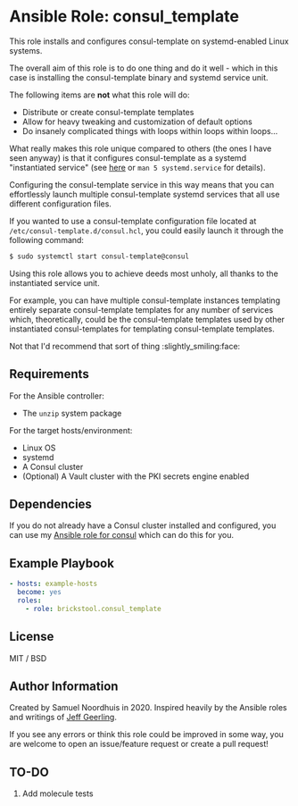 # Ansible Role: consul_template

This role installs and configures consul-template on systemd-enabled Linux systems.

The overall aim of this role is to do one thing and do it well - which in this case is installing the consul-template binary and systemd service unit.

The following items are **not** what this role will do:
* Distribute or create consul-template templates
* Allow for heavy tweaking and customization of default options
* Do insanely complicated things with loops within loops within loops...

What really makes this role unique compared to others (the ones I have seen anyway) is that it configures consul-template as a systemd "instantiated service" (see [here](https://www.freedesktop.org/software/systemd/man/systemd.service.html) or `man 5 systemd.service` for details).

Configuring the consul-template service in this way means that you can effortlessly launch multiple consul-template systemd services that all use different configuration files.

If you wanted to use a consul-template configuration file located at `/etc/consul-template.d/consul.hcl`, you could easily launch it through the following command:

```sh
$ sudo systemctl start consul-template@consul
```

Using this role allows you to achieve deeds most unholy, all thanks to the instantiated service unit.

For example, you can have multiple consul-template instances templating entirely separate consul-template templates for any number of services which, theoretically, could be the consul-template templates used by other instantiated consul-templates for templating consul-template templates.

Not that I'd recommend that sort of thing :slightly_smiling:face:

## Requirements

For the Ansible controller:
* The `unzip` system package

For the target hosts/environment:
* Linux OS
* systemd
* A Consul cluster
* (Optional) A Vault cluster with the PKI secrets engine enabled

## Dependencies

If you do not already have a Consul cluster installed and configured, you can use my [Ansible role for consul](https://github.com/brickstool/ansible-role-consul) which can do this for you.

## Example Playbook

```yaml
- hosts: example-hosts
  become: yes
  roles:
    - role: brickstool.consul_template
```

## License

MIT / BSD

## Author Information

Created by Samuel Noordhuis in 2020. Inspired heavily by the Ansible roles and writings of [Jeff Geerling](https://github.com/geerlingguy).

If you see any errors or think this role could be improved in some way, you are welcome to open an issue/feature request or create a pull request!

## TO-DO

1. Add molecule tests
